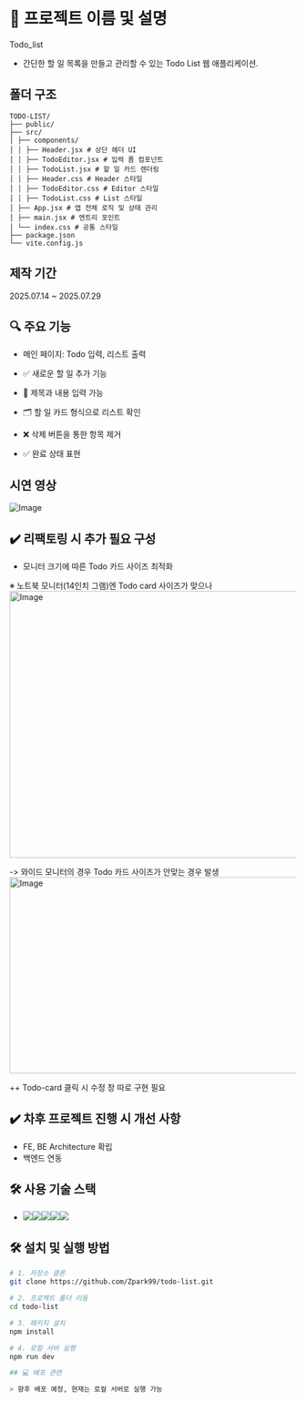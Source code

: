# 📌 프로젝트 이름 및 설명
Todo_list

- 간단한 할 일 목록을 만들고 관리할 수 있는 Todo List 웹 애플리케이션.

## 폴더 구조
```
TODO-LIST/
├── public/
├── src/
│ ├── components/
│ │ ├── Header.jsx # 상단 헤더 UI
│ │ ├── TodoEditor.jsx # 입력 폼 컴포넌트
│ │ ├── TodoList.jsx # 할 일 카드 렌더링
│ │ ├── Header.css # Header 스타일
│ │ ├── TodoEditor.css # Editor 스타일
│ │ ├── TodoList.css # List 스타일
│ ├── App.jsx # 앱 전체 로직 및 상태 관리
│ ├── main.jsx # 엔트리 포인트
│ └── index.css # 공통 스타일
├── package.json
└── vite.config.js
```
## 제작 기간
2025.07.14 ~ 2025.07.29

## 🔍 주요 기능

- 메인 페이지: Todo 입력, 리스트 출력

- ✅ 새로운 할 일 추가 기능
- 📝 제목과 내용 입력 가능
- 🗂️ 할 일 카드 형식으로 리스트 확인
- ❌ 삭제 버튼을 통한 항목 제거
- ✅ 완료 상태 표현

## 시연 영상

![Image](https://github.com/user-attachments/assets/50a9e95d-d812-42b1-8283-a6a4f45d22a4)
  
## ✔️ 리팩토링 시 추가 필요 구성
- 모니터 크기에 따른 Todo 카드 사이즈 최적화

※ 노트북 모니터(14인치 그램)엔 Todo card 사이즈가 맞으나
<img width="956" height="469" alt="Image" src="https://github.com/user-attachments/assets/21b872e5-2abc-48c2-9e0d-a6f581a59a01" />

-> 와이드 모니터의 경우 Todo 카드 사이즈가 안맞는 경우 발생
 <img width="852" height="345" alt="Image" src="https://github.com/user-attachments/assets/a0f95303-27a8-4815-af10-4b64397c1246" />

++ Todo-card 클릭 시 수정 창 따로 구현 필요

## ✔️ 차후 프로젝트 진행 시 개선 사항
- FE, BE Architecture 확립
- 백엔드 연동

## 🛠 사용 기술 스택
- <img src="https://img.shields.io/badge/Html5-E34F26?style=for-the-badge&logo=Html5&logoColor=white"><img src="https://img.shields.io/badge/CSS-663399?style=for-the-badge&logo=CSS&logoColor=white"><img src="https://img.shields.io/badge/Javascript-F7DF1E?style=for-the-badge&logo=Javascript&logoColor=white"><img src="https://img.shields.io/badge/React-61DAFB?style=for-the-badge&logo=React&logoColor=white"><img src="https://img.shields.io/badge/Vite-646CFF?style=for-the-badge&logo=Vite&logoColor=white">  

## 🛠 설치 및 실행 방법

```bash
# 1. 저장소 클론
git clone https://github.com/Zpark99/todo-list.git

# 2. 프로젝트 폴더 이동
cd todo-list

# 3. 패키지 설치
npm install

# 4. 로컬 서버 실행
npm run dev

## 💻 배포 관련

> 향후 배포 예정, 현재는 로컬 서버로 실행 가능
